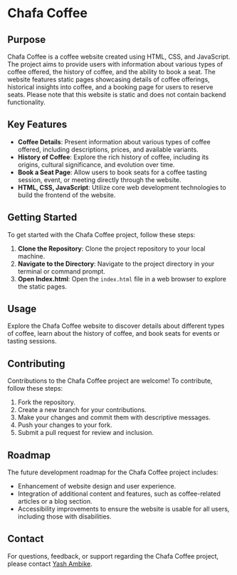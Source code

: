 # Chafa Coffee

## Purpose

Chafa Coffee is a coffee website created using HTML, CSS, and JavaScript. The project aims to provide users with information about various types of coffee offered, the history of coffee, and the ability to book a seat. The website features static pages showcasing details of coffee offerings, historical insights into coffee, and a booking page for users to reserve seats. Please note that this website is static and does not contain backend functionality.

## Key Features

- **Coffee Details**: Present information about various types of coffee offered, including descriptions, prices, and available variants.
- **History of Coffee**: Explore the rich history of coffee, including its origins, cultural significance, and evolution over time.
- **Book a Seat Page**: Allow users to book seats for a coffee tasting session, event, or meeting directly through the website.
- **HTML, CSS, JavaScript**: Utilize core web development technologies to build the frontend of the website.

## Getting Started

To get started with the Chafa Coffee project, follow these steps:

1. **Clone the Repository**: Clone the project repository to your local machine.
2. **Navigate to the Directory**: Navigate to the project directory in your terminal or command prompt.
3. **Open Index.html**: Open the `index.html` file in a web browser to explore the static pages.

## Usage

Explore the Chafa Coffee website to discover details about different types of coffee, learn about the history of coffee, and book seats for events or tasting sessions.

## Contributing

Contributions to the Chafa Coffee project are welcome! To contribute, follow these steps:

1. Fork the repository.
2. Create a new branch for your contributions.
3. Make your changes and commit them with descriptive messages.
4. Push your changes to your fork.
5. Submit a pull request for review and inclusion.

## Roadmap

The future development roadmap for the Chafa Coffee project includes:

- Enhancement of website design and user experience.
- Integration of additional content and features, such as coffee-related articles or a blog section.
- Accessibility improvements to ensure the website is usable for all users, including those with disabilities.


## Contact

For questions, feedback, or support regarding the Chafa Coffee project, please contact [Yash Ambike](mailto:yashambike7@gmail.com).
